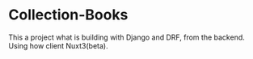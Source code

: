 # Collection-Books
This a project what is building with Django and DRF, from the backend. Using how client Nuxt3(beta).




